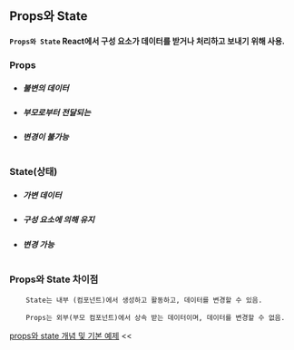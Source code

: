 ## Props와 State

#### `Props와 State` React에서 구성 요소가 데이터를 받거나 처리하고 보내기 위해 사용.


### Props

+ ##### 불변의 데이터
+ ##### 부모로부터 전달되는
+ ##### 변경이 불가능
#

### State(상태)

+ ##### 가변 데이터 
+ ##### 구성 요소에 의해 유지
+ ##### 변경 가능
#

### Props와 State 차이점

        State는 내부 (컴포넌트)에서 생성하고 활동하고, 데이터를 변경할 수 있음.

        Props는 외부(부모 컴포넌트)에서 상속 받는 데이터이며, 데이터를 변경할 수 없음.

[props와 state 개념 및 기본 예제](https://devmoony.tistory.com/67) <<